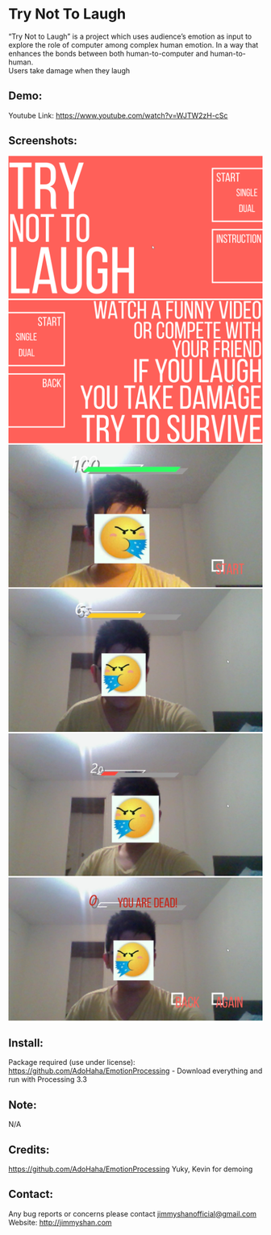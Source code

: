 # Try Not To Laugh
“Try Not to Laugh” is a project which uses audience’s emotion as input to explore the role of computer among complex human emotion. In a way that enhances the bonds between both human-to-computer and human-to-human.  
Users take damage when they laugh

Demo:
-----
  Youtube Link: https://www.youtube.com/watch?v=WJTW2zH-cSc
  
Screenshots:
-------------
![](screenshots/1.png "")
![](screenshots/2.png "")
![](screenshots/3.jpg "")
![](screenshots/4.jpg "")
![](screenshots/5.jpg "")
![](screenshots/6.jpg "")

Install:
---------
 Package required (use under license): https://github.com/AdoHaha/EmotionProcessing -
 Download everything and run with Processing 3.3
  
Note:
-----
 N/A

Credits: 
--------
https://github.com/AdoHaha/EmotionProcessing
Yuky, Kevin for demoing
  
Contact: 
--------
Any bug reports or concerns please contact jimmyshanofficial@gmail.com 
Website: http://jimmyshan.com
